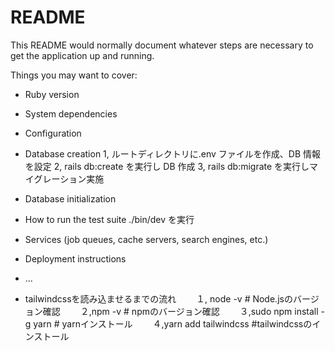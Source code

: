 # README

This README would normally document whatever steps are necessary to get the
application up and running.

Things you may want to cover:

-   Ruby version

-   System dependencies

-   Configuration

-   Database creation
    1, ルートディレクトリに.env ファイルを作成、DB 情報を設定
    2, rails db:create を実行し DB 作成
    3, rails db:migrate を実行しマイグレーション実施

-   Database initialization

-   How to run the test suite
    ./bin/dev を実行

-   Services (job queues, cache servers, search engines, etc.)

-   Deployment instructions

-   ...

-   tailwindcssを読み込ませるまでの流れ
　　１, node -v # Node.jsのバージョン確認
　　２,npm -v # npmのバージョン確認
　　３,sudo npm install -g yarn # yarnインストール
　　４,yarn add tailwindcss #tailwindcssのインストール
